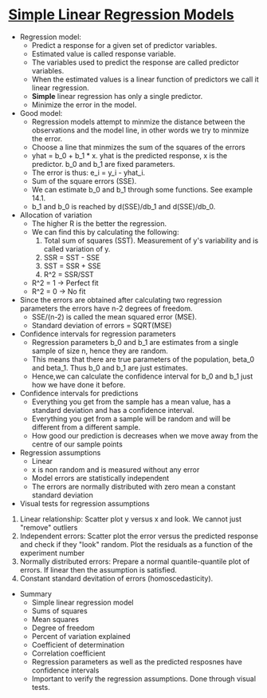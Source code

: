 # [Simple Linear Regression Models](https://www.cse.wustl.edu/~jain/cse567-17/k_14slr.htm)

* Regression model: 
	- Predict a response for a given set of predictor variables.
	- Estimated value is called response variable.
	- The variables used to predict the response are called predictor variables.
	- When the estimated values is a linear function of predictors we call it linear regression.
	- **Simple** linear regression has only a single predictor.
	- Minimize the error in the model.
* Good model:
	- Regression models attempt to minmize the distance between the observations and the model line, in other words we try to minmize the error.
	- Choose a line that minmizes the sum of the squares of the errors
	- yhat = b\_0 + b\_1 * x. yhat is the predicted response, x is the predictor. b\_0 and b\_1 are fixed parameters.
	- The error is thus: e\_i = y\_i - yhat\_i.
	- Sum of the square errors (SSE).
	- We can estimate b\_0 and b\_1 through some functions. See example 14.1.
	- b\_1 and b\_0 is reached by d(SSE)/db\_1 and d(SSE)/db\_0.
* Allocation of variation
	- The higher R is the better the regression.
	- We can find this by calculating the following:
		1. Total sum of squares (SST). Measurement of y's variability and is called variation of y.
		2. SSR = SST - SSE
		3. SST = SSR + SSE
		4. R^2 = SSR/SST
	- R^2 = 1 -> Perfect fit
	- R^2 = 0 -> No fit
* Since the errors are obtained after calculating two regression parameters the errors have n-2 degrees of freedom.
	- SSE/(n-2) is called the mean squared error (MSE).
	- Standard deviation of errors = SQRT(MSE)
* Confidence intervals for regression parameters
	- Regression parameters b\_0 and b\_1 are estimates from a single sample of size n, hence they are random.
	- This means that there are true parameters of the population, beta\_0 and beta\_1. Thus b\_0 and b\_1 are just estimates.
	- Hence,we can calculate the confidence interval for b\_0 and b\_1 just how we have done it before.
* Confidence intervals for predictions
	- Everything you get from the sample has a mean value, has a standard deviation and has a confidence interval.
	- Everything you get from a sample will be random and will be different from a different sample.
	- How good our prediction is decreases when we move away from the centre of our sample points
* Regression assumptions
	- Linear
	- x is non random and is measured without any error
	- Model errors are statistically independent
	- The errors are normally distributed with zero mean a constant standard deviation
* Visual tests for regression assumptions
1. Linear relationship: Scatter plot y versus x and look. We cannot just "remove" outliers
2. Independent errors: Scatter plot the error versus the predicted response and check if they "look" random. Plot the residuals as a function of the experiment number
3. Normally distributed errors: Prepare a normal quantile-quantile plot of errors. If linear then the assumption is satisfied.
4. Constant standard devitation of errors (homoscedasticity).
* Summary
	- Simple linear regression model
	- Sums of squares
	- Mean squares
	- Degree of freedom
	- Percent of variation explained
	- Coefficient of determination
	- Correlation coefficient
	- Regression parameters as well as the predicted resposnes have confidence intervals
	- Important to verify the regression assumptions. Done through visual tests.
